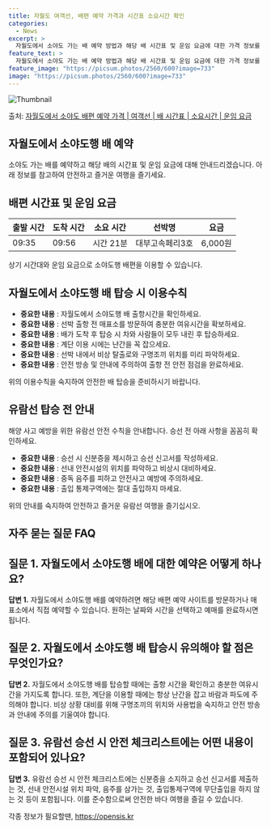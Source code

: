```yaml
---
title: 자월도 여객선, 배편 예약 가격과 시간표 소요시간 확인
categories:
  - News
excerpt: >
  자월도에서 소야도 가는 배 예약 방법과 해당 배 시간표 및 운임 요금에 대한 가격 정보를 안내 드리겠습니다. 안전하고 재밋는 소야도행 여행을 위해 아래 정보 참고하시기 바랍니다. 소야도행 배편 예약하기 👈 클릭자월도에서 소야도행 배 시간표출발 시간도착 시간소요 시간선박명요금09:3509:560시간 21분대부고속페리3호6,000원소야도행 배편 예약하기 👈 클릭자월도에서 소야도행 여객선 탑승 시 이용수칙자세한 여객선 탑승 시 이용수칙을 소개합니다. 중요한 내용 1) 자월도에서 소야도행 배 출항시간을 확인하세요. 출항시간을 미리 파악하여 늦지 않도록 합니다. 2) 선박 출항 전 매표소를 방문하여 충분한 여유시간을 확보하세요. 출항시간에 맞춰 미리 도착하여 혼잡을 피합니다. 3) 배가 도착 후 탑승 시 차와 사..
feature_text: >
  자월도에서 소야도 가는 배 예약 방법과 해당 배 시간표 및 운임 요금에 대한 가격 정보를 안내 드리겠습니다. 안전하고 재밋는 소야도행 여행을 위해 아래 정보 참고하시기 바랍니다. 소야도행 배편 예약하기 👈 클릭자월도에서 소야도행 배 시간표출발 시간도착 시간소요 시간선박명요금09:3509:560시간 21분대부고속페리3호6,000원소야도행 배편 예약하기 👈 클릭자월도에서 소야도행 여객선 탑승 시 이용수칙자세한 여객선 탑승 시 이용수칙을 소개합니다. 중요한 내용 1) 자월도에서 소야도행 배 출항시간을 확인하세요. 출항시간을 미리 파악하여 늦지 않도록 합니다. 2) 선박 출항 전 매표소를 방문하여 충분한 여유시간을 확보하세요. 출항시간에 맞춰 미리 도착하여 혼잡을 피합니다. 3) 배가 도착 후 탑승 시 차와 사..
feature_image: "https://picsum.photos/2560/600?image=733"
image: "https://picsum.photos/2560/600?image=733"
---
```


![Thumbnail](https://img1.daumcdn.net/thumb/R800x0/?scode=mtistory2&fname=https%3A%2F%2Fblog.kakaocdn.net%2Fdn%2Fc49h5c%2FbtsHBU5oj23%2FAEm2KXqLuOD86rKo9DyKA1%2Fimg.webp)

<p>출처: <a href="https://opensis.kr/entry/%EC%9E%90%EC%9B%94%EB%8F%84%EC%97%90%EC%84%9C-%EC%86%8C%EC%95%BC%EB%8F%84-%EB%B0%B0%ED%8E%B8-%EC%98%88%EC%95%BD-%EA%B0%80%EA%B2%A9-%EC%97%AC%EA%B0%9D%EC%84%A0-%EB%B0%B0-%EC%8B%9C%EA%B0%84%ED%91%9C-%EC%86%8C%EC%9A%94%EC%8B%9C%EA%B0%84-%EC%9A%B4%EC%9E%84-%EC%9A%94%EA%B8%88" rel="dofollow">자월도에서 소야도 배편 예약 가격 | 여객선 | 배 시간표 | 소요시간 | 운임 요금</a> </p>

## 자월도에서 소야도행 배 예약

소야도 가는 배를 예약하고 해당 배의 시간표 및 운임 요금에 대해 안내드리겠습니다. 아래 정보를 참고하여 안전하고 즐거운 여행을 즐기세요.

## 배편 시간표 및 운임 요금

**출발 시간** | **도착 시간** | **소요 시간** | **선박명** | **요금**  
---|---|---|---|---  
09:35 | 09:56 | 시간 21분 | 대부고속페리3호 | 6,000원  
  
상기 시간대와 운임 요금으로 소야도행 배편을 이용할 수 있습니다.

## 자월도에서 소야도행 배 탑승 시 이용수칙

  * **중요한 내용** : 자월도에서 소야도행 배 출항시간을 확인하세요.
  * **중요한 내용** : 선박 출항 전 매표소를 방문하여 충분한 여유시간을 확보하세요.
  * **중요한 내용** : 배가 도착 후 탑승 시 차와 사람들이 모두 내린 후 탑승하세요.
  * **중요한 내용** : 계단 이용 시에는 난간을 꼭 잡으세요.
  * **중요한 내용** : 선박 내에서 비상 탈출로와 구명조끼 위치를 미리 파악하세요.
  * **중요한 내용** : 안전 방송 및 안내에 주의하여 출항 전 안전 점검을 완료하세요.

위의 이용수칙을 숙지하여 안전한 배 탑승을 준비하시기 바랍니다.

## 유람선 탑승 전 안내

해양 사고 예방을 위한 유람선 안전 수칙을 안내합니다. 승선 전 아래 사항을 꼼꼼히 확인하세요.

  * **중요한 내용** : 승선 시 신분증을 제시하고 승선 신고서를 작성하세요.
  * **중요한 내용** : 선내 안전시설의 위치를 파악하고 비상시 대비하세요.
  * **중요한 내용** : 중독 음주를 피하고 안전사고 예방에 주의하세요.
  * **중요한 내용** : 출입 통제구역에는 절대 출입하지 마세요.

위의 안내를 숙지하여 안전하고 즐거운 유람선 여행을 즐기십시오.

## 자주 묻는 질문 FAQ

## 질문 1. 자월도에서 소야도행 배에 대한 예약은 어떻게 하나요?

**답변 1.** 자월도에서 소야도행 배를 예약하려면 해당 배편 예약 사이트를 방문하거나 매표소에서 직접 예약할 수 있습니다. 원하는 날짜와
시간을 선택하고 예매를 완료하시면 됩니다.

## 질문 2. 자월도에서 소야도행 배 탑승시 유의해야 할 점은 무엇인가요?

**답변 2.** 자월도에서 소야도행 배를 탑승할 때에는 출항 시간을 확인하고 충분한 여유시간을 가지도록 합니다. 또한, 계단을 이용할
때에는 항상 난간을 잡고 바람과 파도에 주의해야 합니다. 비상 상황 대비를 위해 구명조끼의 위치와 사용법을 숙지하고 안전 방송과 안내에
주의를 기울여야 합니다.

## 질문 3. 유람선 승선 시 안전 체크리스트에는 어떤 내용이 포함되어 있나요?

**답변 3.** 유람선 승선 시 안전 체크리스트에는 신분증을 소지하고 승선 신고서를 제출하는 것, 선내 안전시설 위치 파악, 음주를 삼가는
것, 출입통제구역에 무단출입을 하지 않는 것 등이 포함됩니다. 이를 준수함으로써 안전한 바다 여행을 즐길 수 있습니다.

 

각종 정보가 필요할땐, <a href="https://opensis.kr" rel="dofollow">https://opensis.kr</a>


